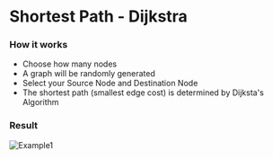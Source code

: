# Shortest Path - Dijkstra

### How it works
- Choose how many nodes
- A graph will be randomly generated
- Select your Source Node and Destination Node
- The shortest path (smallest edge cost) is determined by Dijksta's Algorithm

### Result
![Example1](https://user-images.githubusercontent.com/40510797/119283794-f01f6080-bbf2-11eb-816c-a5186f25ead8.png)

